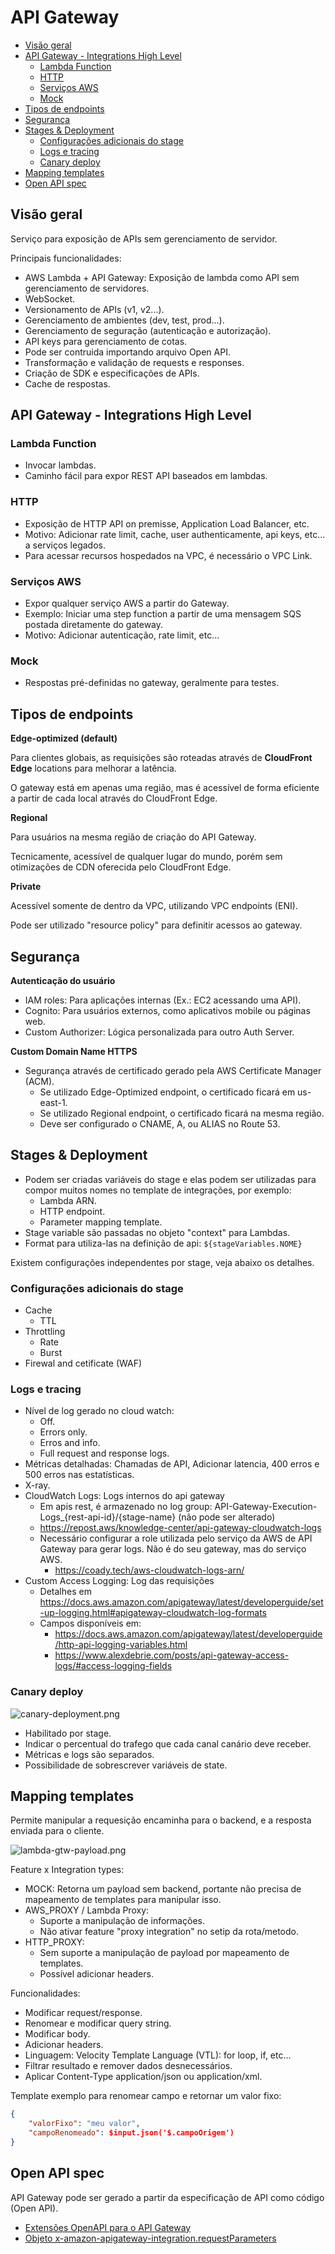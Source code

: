 # API Gateway

- [Visão geral](#visão-geral)
- [API Gateway - Integrations High Level](#api-gateway---integrations-high-level)
  - [Lambda Function](#lambda-function)
  - [HTTP](#http)
  - [Serviços AWS](#serviços-aws)
  - [Mock](#mock)
- [Tipos de endpoints](#tipos-de-endpoints)
- [Segurança](#segurança)
- [Stages \& Deployment](#stages--deployment)
  - [Configurações adicionais do stage](#configurações-adicionais-do-stage)
  - [Logs e tracing](#logs-e-tracing)
  - [Canary deploy](#canary-deploy)
- [Mapping templates](#mapping-templates)
- [Open API spec](#open-api-spec)

## Visão geral

Serviço para exposição de APIs sem gerenciamento de servidor.

Principais funcionalidades:

- AWS Lambda + API Gateway: Exposição de lambda como API sem gerenciamento de servidores.
- WebSocket.
- Versionamento de APIs (v1, v2...).
- Gerenciamento de ambientes (dev, test, prod...).
- Gerenciamento de seguração (autenticação e autorização).
- API keys para gerenciamento de cotas.
- Pode ser contruida importando arquivo Open API.
- Transformação e validação de requests e responses.
- Criação de SDK e especificações de APIs.
- Cache de respostas.

## API Gateway - Integrations High Level

### Lambda Function

- Invocar lambdas.
- Caminho fácil para expor REST API baseados em lambdas.

### HTTP

- Exposição de HTTP API on premisse, Application Load Balancer, etc.
- Motivo: Adicionar rate limit, cache, user authenticamente, api keys, etc... a serviços legados.
- Para acessar recursos hospedados na VPC, é necessário o VPC Link.

### Serviços AWS

- Expor qualquer serviço AWS a partir do Gateway.
- Exemplo: Iniciar uma step function a partir de uma mensagem SQS postada diretamente do gateway.
- Motivo: Adicionar autenticação, rate limit, etc...

### Mock

- Respostas pré-definidas no gateway, geralmente para testes.

## Tipos de endpoints

**Edge-optimized (default)**

Para clientes globais, as requisições são roteadas através de **CloudFront Edge** locations para melhorar a latência.

O gateway está em apenas uma região, mas é acessível de forma eficiente a partir de cada local através do CloudFront Edge.

**Regional**

Para usuários na mesma região de criação do API Gateway.

Tecnicamente, acessível de qualquer lugar do mundo, porém sem otimizações de CDN oferecida pelo CloudFront Edge.

**Private**

Acessível somente de dentro da VPC, utilizando VPC endpoints (ENI).

Pode ser utilizado "resource policy" para definitir acessos ao gateway.


## Segurança

**Autenticação do usuário**

- IAM roles: Para aplicações internas (Ex.: EC2 acessando uma API).
- Cognito: Para usuários externos, como aplicativos mobile ou páginas web.
- Custom Authorizer: Lógica personalizada para outro Auth Server.

**Custom Domain Name HTTPS**

- Segurança através de certificado gerado pela AWS Certificate Manager (ACM).
  - Se utilizado Edge-Optimized endpoint, o certificado ficará em us-east-1.
  - Se utilizado Regional endpoint, o certificado ficará na mesma região.
  - Deve ser configurado o CNAME, A, ou ALIAS no Route 53.

## Stages & Deployment

- Podem ser criadas variáveis do stage e elas podem ser utilizadas para compor muitos nomes no template de integrações, por exemplo:
  - Lambda ARN.
  - HTTP endpoint.
  - Parameter mapping template.
- Stage variable são passadas no objeto "context" para Lambdas.
- Format para utiliza-las na definição de api: `${stageVariables.NOME}`

Existem configurações independentes por stage, veja abaixo os detalhes.

### Configurações adicionais do stage

- Cache
  - TTL
- Throttling
  - Rate
  - Burst
- Firewal and cetificate (WAF)

### Logs e tracing

- Nível de log gerado no cloud watch:
  - Off.
  - Errors only.
  - Erros and info.
  - Full request and response logs.
- Métricas detalhadas: Chamadas de API, Adicionar latencia, 400 erros e 500 erros nas estatísticas.
- X-ray.
- CloudWatch Logs: Logs internos do api gateway
  - Em apis rest, é armazenado no log group: API-Gateway-Execution-Logs_{rest-api-id}/{stage-name}  (não pode ser alterado)
  - <https://repost.aws/knowledge-center/api-gateway-cloudwatch-logs>
  - Necessário configurar a role utilizada pelo serviço da AWS de API Gateway para gerar logs. Não é do seu gateway, mas do serviço AWS.
    - <https://coady.tech/aws-cloudwatch-logs-arn/>
- Custom Access Logging: Log das requisições
  - Detalhes em <https://docs.aws.amazon.com/apigateway/latest/developerguide/set-up-logging.html#apigateway-cloudwatch-log-formats>
  - Campos disponíveis em:
    - <https://docs.aws.amazon.com/apigateway/latest/developerguide/http-api-logging-variables.html>
    - <https://www.alexdebrie.com/posts/api-gateway-access-logs/#access-logging-fields>

### Canary deploy

![canary-deployment.png](assets/canary-deployment.png)

- Habilitado por stage.
- Indicar o percentual do trafego que cada canal canário deve receber.
- Métricas e logs são separados.
- Possibilidade de sobrescrever variáveis de state.

## Mapping templates

Permite manipular a requesição encaminha para o backend, e a resposta enviada para o cliente.

![lambda-gtw-payload.png](assets/lambda-gtw-payload.png)

Feature x Integration types:

- MOCK: Retorna um payload sem backend, portante não precisa de mapeamento de templates para manipular isso.
- AWS_PROXY / Lambda Proxy:
  - Suporte a manipulação de informações.
  - Não ativar feature "proxy integration" no setip da rota/metodo.
- HTTP_PROXY:
  - Sem suporte a manipulação de payload por mapeamento de templates.
  - Possível adicionar headers.

Funcionalidades:

- Modificar request/response.
- Renomear e modificar query string.
- Modificar body.
- Adicionar headers.
- Linguagem: Velocity Template Language (VTL): for loop, if, etc...
- Filtrar resultado e remover dados desnecessários.
- Aplicar Content-Type application/json ou application/xml.

Template exemplo para renomear campo e retornar um valor fixo:

```json
{
    "valorFixo": "meu valor",
    "campoRenomeado": $input.json('$.campoOrigem')
}
```

## Open API spec

API Gateway pode ser gerado a partir da especificação de API como código (Open API).

- [Extensões OpenAPI para o API Gateway](https://docs.aws.amazon.com/pt_br/apigateway/latest/developerguide/api-gateway-swagger-extensions.html)
- [Objeto x-amazon-apigateway-integration.requestParameters](https://docs.aws.amazon.com/pt_br/apigateway/latest/developerguide/api-gateway-swagger-extensions-integration-requestParameters.html)